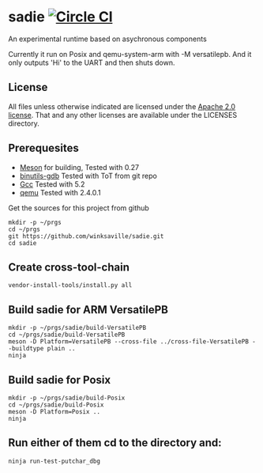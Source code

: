 # sadie [![Circle CI](https://circleci.com/gh/winksaville/sadie.svg?style=svg)](https://circleci.com/gh/winksaville/sadie)

An experimental runtime based on asychronous components

Currently it run on Posix and qemu-system-arm with -M versatilepb.
And it only outputs 'Hi' to the UART and then shuts down.

License
---
All files unless otherwise indicated are licensed under the
[Apache 2.0 license](http://www.apache.org/licenses/).
That and any other licenses are available under the LICENSES directory.

Prerequesites
---
* [Meson](https://mesonbuild.com) for building, Tested with 0.27
* [binutils-gdb](https://www.gnu.org/software/binutils/) Tested with ToT from git repo
* [Gcc](https://gcc.gnu.org/) Tested with 5.2
* [qemu](http://wiki.qemu.org/Main_Page) Tested with 2.4.0.1

Get the sources for this project from github
```
mkdir -p ~/prgs
cd ~/prgs
git https://github.com/winksaville/sadie.git
cd sadie
```
Create cross-tool-chain
---
```
vendor-install-tools/install.py all
```
Build sadie for ARM VersatilePB
---
```
mkdir -p ~/prgs/sadie/build-VersatilePB
cd ~/prgs/sadie/build-VersatilePB
meson -D Platform=VersatilePB --cross-file ../cross-file-VersatilePB --buildtype plain ..
ninja
```
Build sadie for Posix
---
```
mkdir -p ~/prgs/sadie/build-Posix
cd ~/prgs/sadie/build-Posix
meson -D Platform=Posix ..
ninja
```
Run either of them cd to the directory and:
---
```
ninja run-test-putchar_dbg
```
